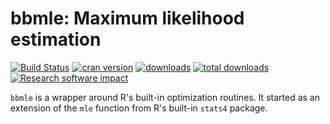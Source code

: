 bbmle: Maximum likelihood estimation
====

[![Build Status](https://travis-ci.org/bbmle/bbmle.svg?branch=master)](https://travis-ci.org/bbmle/bbmle)
[![cran version](http://www.r-pkg.org/badges/version/bbmle)](https://cran.r-project.org/package=bbmle)
[![downloads](http://cranlogs.r-pkg.org/badges/bbmle)](http://cranlogs.r-pkg.org/badges/bbmle)
[![total downloads](http://cranlogs.r-pkg.org/badges/grand-total/bbmle)](http://cranlogs.r-pkg.org/badges/grand-total/bbmle)
[![Research software impact](http://depsy.org/api/package/cran/bbmle/badge.svg)](http://depsy.org/package/r/bbmle)

`bbmle` is a wrapper around R's built-in optimization routines. It started as an extension of the `mle` function from R's built-in `stats4` package.
